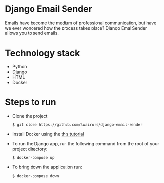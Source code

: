 # Django Email Sender
Emails have become the medium of professional communication, but have we ever wondered how the process takes place? Django Emal Sender allows you to send emails.

# Technology stack

- Python
- Django
- HTML
- Docker

# Steps to run
- Clone the project

    `$ git clone https://github.com/lwairore/django-email-sender`

- Install Docker using the [this tutorial](https://docs.docker.com/engine/install/)
- To run the Django app, run the following command from the root of your project directory:

    `$ docker-compose up`
- To bring down the application run:

    `$ docker-compose down`
